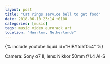 ```yaml
---
layout: post
title: "Cat rings service bell to get food"
date: 2018-06-10 23:14 +0100
categories: [music]
tags: music video eurorack art
location: "Haarlem, Netherlands"
---
```


{% include youtube.liquid id="HIBYtdhf0c4" %}

Camera: Sony α7 II, lens: Nikkor 50mm f/1.4 AI-S
